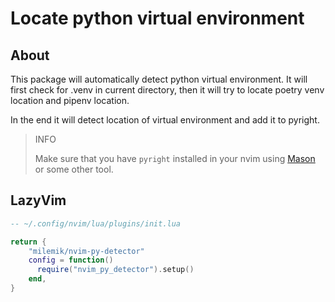 # Locate python virtual environment


## About

This package will automatically detect python virtual environment.
It will first check for .venv in current directory, then it will try to locate poetry venv location and pipenv location.

In the end it will detect location of virtual environment and add it to pyright.

> INFO
>
> Make sure that you have ```pyright``` installed in your nvim using [Mason](https://github.com/williamboman/mason.nvim) or some other tool. 
>


## LazyVim

```lua
-- ~/.config/nvim/lua/plugins/init.lua

return {
    "milemik/nvim-py-detector"
    config = function()
      require("nvim_py_detector").setup()
    end,
}
```
